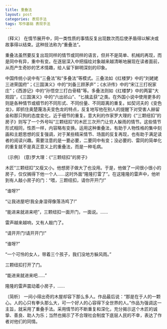 ```yaml
---
title: 重叠法
layout: post
categories: 表现手法
tags: 写作基础 表现手法
---
```


〔释义〕 在情节展开中，同一类性质的事情反复出现数次而后使矛盾得以解决或故事得以结束。这种技法称为“重叠法”。

重叠法虽然要反复出现同样的情节或同样的语言，但并不是简单、机械的再现，而是同中有异，重中有变。在逐层深入中把描绘对象越来越清晰地展现在读者面前，从而产生奇妙的艺术情趣，给人留下鲜明深刻的印象。

中国传统小说中有“三叠法”和“多叠法”等模式。三叠法如《红楼梦》中的“刘姥姥三进荣国府”；《三国演义》中的“刘备三顾茅庐”；《水浒传》中的“宋江三打祝家庄”；《西游记》中的“孙悟空三打白骨精”等。多叠法则如《红楼梦》中的两宴“大观园”，《三国演义》中的“六出祁山”、“匕擒孟获”之类。在外国小说中使用更多的则是各种情节或细节的不同形式、不同份量、不同距离的重复。如契诃夫的《变色龙》，即抓住奥楚蔑洛夫变色龙的特点，反复地写他在别人的提醒下对受害人赫留金和那只狗的态度变化，近于细节的重复。意大利的作家罗大理的《“三颗纽扣”的房子》则写了一个外号叫“三颗纽扣”的木匠三次开门让穷人躲雨的情节。这些情节形式相同，性质一样，内容略有变换。运用这种重叠法，有助于人物性格的集中刻画和主题思想的反复强调，对于某些精采情节、场面的反复再现，也有助于满足读者的阅读兴趣。需要注意的是一要必要，二要同中有变；没必要的、雷同的简单化的重复就不是真正意义上的重叠法，而是一种毛病。

〔示例〕 (意)罗大理：《“三颗纽扣”的房子》

木匠“三颗纽扣”又瘦又小。他想房子做大了也没用。于是，他做了一间很小很小的房子，仅仅搁得下他一个人……这时外面“隆隆打雷了”。在这隆隆的雷声中，他听到有人敲小房子的门：“喂，三颗纽扣，请你开开门!”

“谁呀?”

“让我进屋吧!我全身湿得像落汤鸡了!”

“能进来就进来吧”，三颗纽扣一面开门，一面说。……

雷声越来越响，又有人敲门了。

“请开开门!请开开门!”

“谁呀?”

“一个可怜的女人，带着三个孩子，我们没地方躲风雨。”

三颗纽扣打开了门。

“能进来就进来吧……”

隆隆的雷声震动着小房子，……

〔简析〕 一间小得出奇的木屋却容下那么多人。作品最后说：“那是在于人的一颗心。人的心只有拳头那么大，可一个好人的心容得下全世界的人。”作品为强调这一主旨，就采用了重叠手法。采用情节的不断重复和深化，充分揭示这个木匠的诚挚、善良、助人为乐；当然也揭示了不合理社会制度下底层人民的不幸，表达了作者对他们的同情。 